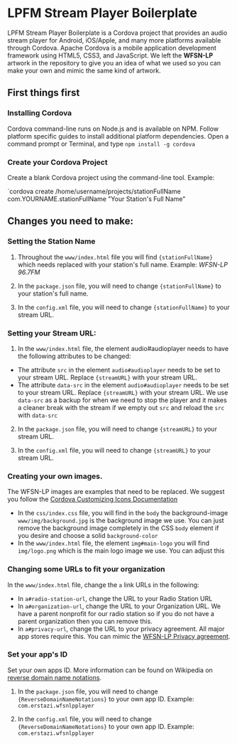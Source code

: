 LPFM Stream Player Boilerplate
=================================

LPFM Stream Player Boilerplate is a Cordova project that provides an audio stream player for Android, iOS/Apple, and many more platforms available through Cordova. Apache Cordova is a mobile application development framework using HTML5, CSS3, and JavaScript. We left the **WFSN-LP** artwork in the repository to give you an idea of what we used so you can make your own and mimic the same kind of artwork.

## First things first

### Installing Cordova

Cordova command-line runs on Node.js and is available on NPM. Follow platform specific guides to install additional platform dependencies. Open a command prompt or Terminal, and type `npm install -g cordova`

### Create your Cordova Project

Create a blank Cordova project using the command-line tool. Example:

`cordova create /home/username/projects/stationFullName com.YOURNAME.stationFullName "Your Station's Full Name"

## Changes you need to make:

### Setting the Station Name

1. Throughout the `www/index.html` file you will find `{stationFullName}` which needs replaced with your station's full name. Example: *WFSN-LP 96.7FM*

2. In the `package.json` file, you will need to change `{stationFullName}` to your station's full name.

3. In the `config.xml` file, you will need to change `{stationFullName}` to your stream URL.

### Setting your Stream URL:

1. In the `www/index.html` file, the element audio#audioplayer needs to have the following attributes to be changed:

  * The attribute `src` in the element `audio#audioplayer` needs to be set to your stream URL. Replace `{streamURL}` with your stream URL.
  * The attribute `data-src` in the element `audio#audioplayer` needs to be set to your stream URL. Replace `{streamURL}` with your stream URL. We use `data-src` as a backup for when we need to stop the player and it makes a cleaner break with the stream if we empty out `src` and reload the `src` with `data-src`

2. In the `package.json` file, you will need to change `{streamURL}` to your stream URL.

3. In the `config.xml` file, you will need to change `{streamURL}` to your stream URL.

### Creating your own images.

The WFSN-LP images are examples that need to be replaced. We suggest you follow the [Cordova Customizing Icons Documentation](https://cordova.apache.org/docs/en/latest/config_ref/images.html)

  * In the `css/index.css` file, you will find in the `body` the background-image `www/img/background.jpg` is the background image we use. You can just remove the background image completely in the CSS `body` element if you desire and choose a solid `background-color`
  * In the `www/index.html` file, the element `img#main-logo` you will find `img/logo.png` which is the main logo image we use. You can adjust this

### Changing some URLs to fit your organization

In the `www/index.html` file, change the `a` link URLs in the following:

  * In `a#radio-station-url`, change the URL to your Radio Station URL
  * In `a#organization-url`, change the URL to your Organization URL. We have a parent nonprofit for our radio station so if you do not have a parent organization then you can remove this.
  * In `a#privacy-url`, change the URL to your privacy agreement. All major app stores require this. You can mimic the [WFSN-LP Privacy agreement](http://radio.ucfsc.org/privacy/).

### Set your app's ID

Set your own apps ID. More information can be found on Wikipedia on [reverse domain name notations](https://en.wikipedia.org/wiki/Reverse_domain_name_notation).

1. In the `package.json` file, you will need to change `{ReverseDomainNameNotations}` to your own app ID. Example: `com.erstazi.wfsnlpplayer`

2. In the `config.xml` file, you will need to change `{ReverseDomainNameNotations}` to your own app ID. Example: `com.erstazi.wfsnlpplayer`
